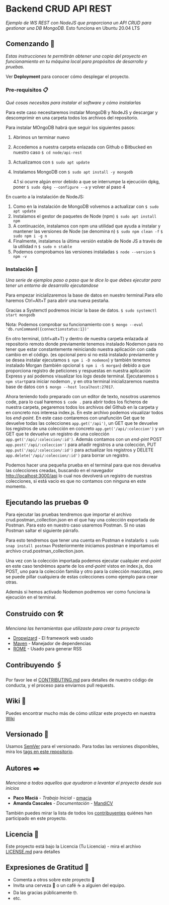 # Backend CRUD API REST

_Ejemplo de WS REST con NodeJS que proporciona un API CRUD para gestionar una DB MongoDB._
Esto funciona en Ubuntu 20.04 LTS

## Comenzando 🚀

_Estas instrucciones te permitirán obtener una copia del proyecto en funcionamiento en tu máquina local para propósitos de desarrollo y pruebas._

Ver **Deployment** para conocer cómo desplegar el proyecto.

### Pre-requisitos 📋

_Qué cosas necesitas para instalar el software y cómo instalarlas_

Para este caso necesitaremos instalar MongoDB y NodeJS y descargar y descomprimir en una carpeta todos los archivos del repositorio.

Para instalar MOngoDB habrá que seguir los siguientes pasos:

1. Abrimos un terminar nuevo

2. Accedemos a nuestra carpeta enlazada con Github o Bitbucked en nuestro caso `$ cd node/api-rest` 

3. Actualizamos con `$ sudo apt update`

4. Instalamos MongoDB con `$ sudo apt install -y mongodb`

	4.1  si ocurre algún error debido a que se interrumpe la ejecución dpkg, poner `$ sudo dpkg --configure --a` y volver al paso 4

En cuanto a la instalación de NodeJS:

1.  Como en la instalación de MongoDB volvemos a actualizar con 
	`$ sudo apt update`
2. Instalamos el gestor de paquetes de Node (npm)
	`$ sudo apt install npm`
3. A continuación, instalamos con npm una utilidad que ayuda a instalar y mantener las versiones de Node
(se denomina n)
	`$ sudo npm clean -f`
	`$ sudo npm i -g n`
4. Finalmente, instalamos la última versión estable de Node JS a través de la utilidad n
	`$ sudo n stable`
5. Podemos comprobamos las versiones instaladas
	`$ node --version`
	`$ npm -v`
### Instalación 🔧

_Una serie de ejemplos paso a paso que te dice lo que debes ejecutar para tener un entorno de desarrollo ejecutandose_

Para empezar inicializaremos la base de datos en nuestro terminal.Para ello haremos Ctrl+Alt+T para abrir una nueva pestaña.

Gracias a Systemctl podremos iniciar la base de datos. `$ sudo systemctl start mongodb`

Nota: Podemos comprobar su funcionamiento con `$ mongo --eval 'db.runCommand({connectionstatus:1})'`

En otro terminal, (ctrl+alt+T) y dentro de nuestra carpeta enlazada al repositorio remoto donde previamente tenemos instalado Nodemon para no tener que estar constantemente
reiniciando nuestra aplicación con cada cambio en el código. (es opcional pero si no está instalado previamente y se desea instalar ejecutamos `$ npm i -D nodemon`) y también tenemos instalado Morgan
(también opcional `$ npm i -S morgan`) debido a que proporciona registro de peticiones y respuestas en nuestra aplicación Express y así podemos visualizar los _logs_ desde terminal. Ejecutaremos
`$ npm start`para iniciar nodemon , y en otra terminal inicializaremos nuestra base de datos con `$ mongo --host localhost:27017`.

Ahora teniendo todo preparado con un editor de texto, nosotros usaremos code, para lo cual haremos `$ code .` para abrir todos los ficheros de nuestra carpeta, pegaremos todos los archivos del Github en la carpeta y en concreto nos interesa index.js. En este archivo podemos visualizar todos los _end-point_. En este caso contaremos con unafunción Get que te devuelve todas las colecciones `app.get('/api')`, un GET que te devuelve los registros de una colección en concreto `app.get('/api/:coleccion')` y un GET que te devuelve un registro de una colección `app.get('/api/:coleccion/:id')`.
Además contamos con un _end-pint_ POST `app.post('/api/:coleccion')` para añadir registros a una colección, PUT `app.put('/api/:coleccion/:id')` para actualizar los registros y DELETE `app.delete('/api/:coleccion/:id')` para borrar un registro.

Podemos hacer una pequeña prueba en el terminal para que nos devuelva las colecciones creadas, buscando en el navegador <http://localhost:3000/api> lo cual nos devolverá un registro de nuestras colecciones, si está vacio es que no contamos con ninguna en este momento.

## Ejecutando las pruebas ⚙️

Para ejecutar las pruebas tendremos que importar el archivo crud.postman_collection.json en el que hay una colección exportada de Postman. Para esto en nuestro caso usaremos Postman. 
Si no usas Postman saltar el siguiente párrafo.

Para esto tendremos que tener una cuenta en Postman e instalarlo `$ sudo snap install postman`
Posteriormente iniciamos postman e importamos el archivo crud.postman_collection.json.

Una vez con la colección importada podemos ejecutar cualquier _end-point_ en este caso tendrémos aparte de los _end-point_ vistos en index.js, dos POST, uno para la colección familia y otro para la colección mascotas, pero se puede pillar cualquiera de estas colecciones como ejemplo para crear otras.

Además si hemos activado Nodemon podremos ver como funciona la ejecución en el terminal.


## Construido con 🛠️

_Menciona las herramientas que utilizaste para crear tu proyecto_

* [Dropwizard](http://www.dropwizard.io/1.0.2/docs/) - El framework web usado
* [Maven](https://maven.apache.org/) - Manejador de dependencias
* [ROME](https://rometools.github.io/rome/) - Usado para generar RSS

## Contribuyendo 🖇️

Por favor lee el [CONTRIBUTING.md](https://gist.github.com/MandiCV/SD) para detalles de nuestro código de conducta, y el proceso para enviarnos pull requests.

## Wiki 📖

Puedes encontrar mucho más de cómo utilizar este proyecto en nuestra [Wiki](https://github.com/MandiCV/SD/wiki)

## Versionado 📌

Usamos [SemVer](http://semver.org/) para el versionado. Para todas las versiones disponibles, mira los [tags en este repositorio](https://github.com/MandiCV/SD/tags).

## Autores ✒️

_Menciona a todos aquellos que ayudaron a levantar el proyecto desde sus inicios_

* **Paco Maciá** - *Trabajo Inicial* - [pmacia](https://github.com/pmacia)
* **Amanda Cascales** - *Documentación* - [MandiCV](https://github.com/MandiCV)

También puedes mirar la lista de todos los [contribuyentes](https://github.com/your/project/contributors) quiénes han participado en este proyecto. 

## Licencia 📄

Este proyecto está bajo la Licencia (Tu Licencia) - mira el archivo [LICENSE.md](LICENSE.md) para detalles

## Expresiones de Gratitud 🎁

* Comenta a otros sobre este proyecto 📢
* Invita una cerveza 🍺 o un café ☕ a alguien del equipo. 
* Da las gracias públicamente 🤓.
* etc.







